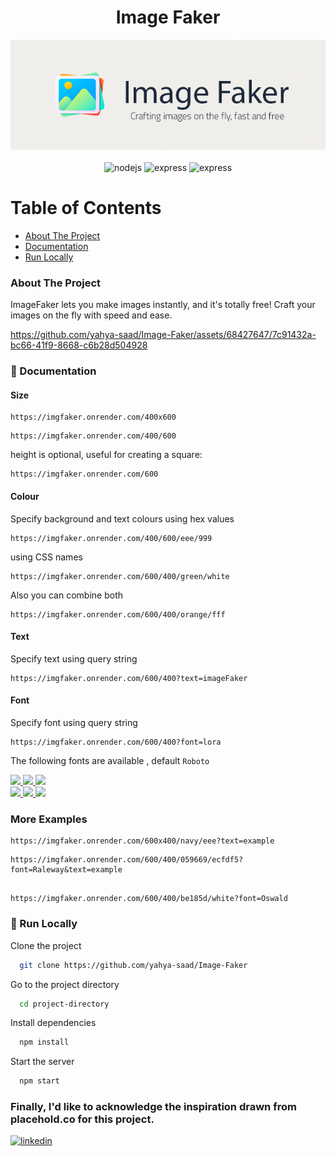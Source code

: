 <div align="center">
  <h1>Image Faker </h1>
  <img src="./src/public/img/repo-img.png" alt="main image">
    <br>
    <br>
      <img src="https://img.shields.io/badge/Node%20js-339933?style=for-the-badge&logo=nodedotjs&logoColor=white" alt="nodejs" />
      <img src="https://img.shields.io/badge/Express%20js-000000?style=for-the-badge&logo=express&logoColor=white" alt="express" />
      <img src="https://img.shields.io/badge/canvas-000000?style=for-the-badge&logoColor=white" alt="express" />
  </div>


# Table of Contents

- [About The Project](#about-the-project)
- [Documentation](#notebook_with_decorative_cover-documentation)
- [Run Locally](#running-run-locally)

<!-- About the Project -->

### About The Project

ImageFaker lets you make images instantly, and it's totally free! Craft your images on the fly with speed and ease.



https://github.com/yahya-saad/Image-Faker/assets/68427647/7c91432a-bc66-41f9-8668-c6b28d504928


<!-- Documentation -->

### :notebook_with_decorative_cover: Documentation

#### Size

```
https://imgfaker.onrender.com/400x600
```

```
https://imgfaker.onrender.com/400/600
```

height is optional, useful for creating a square:

```
https://imgfaker.onrender.com/600
```

#### Colour

Specify background and text colours using hex values

```
https://imgfaker.onrender.com/400/600/eee/999
```

using CSS names

```
https://imgfaker.onrender.com/600/400/green/white
```

Also you can combine both

```
https://imgfaker.onrender.com/600/400/orange/fff
```

#### Text

Specify text using query string

```
https://imgfaker.onrender.com/600/400?text=imageFaker
```

#### Font

Specify font using query string

```
https://imgfaker.onrender.com/600/400?font=lora
```

The following fonts are available , default `Roboto`

<div class="doc-fonts">
  <div>
  <a href="https://imgfaker.onrender.com/250/50/EEE/31343C?font=Roboto&amp;text=Roboto" target="_blank">
    <img src="https://imgfaker.onrender.com/250/50/EEE/31343C?font=Roboto&amp;text=Roboto">
  </a>
  <a href="https://imgfaker.onrender.com/250/50/EEE/31343C?font=Lora&amp;text=Lora" target="_blank">
    <img src="https://imgfaker.onrender.com/250/50/EEE/31343C?font=Lora&amp;text=Lora">
  </a>
  <a href="https://imgfaker.onrender.com/250/50/EEE/31343C?font=Roboto&amp;text=OpenSans" target="_blank">
    <img src="https://imgfaker.onrender.com/250/50/EEE/31343C?font=OpenSans&amp;text=OpenSans">
  </a>
  </div>

  <div>
   <a href="https://imgfaker.onrender.com/250/50/EEE/31343C?font=Oswald&amp;text=Oswald" target="_blank">
    <img src="https://imgfaker.onrender.com/250/50/EEE/31343C?font=Oswald&amp;text=Oswald">
  </a>
  <a href="https://imgfaker.onrender.com/250/50/EEE/31343C?font=PlayfairDisplay&amp;text=PlayfairDisplay" target="_blank">
    <img src="https://imgfaker.onrender.com/250/50/EEE/31343C?font=PlayfairDisplay&amp;text=PlayfairDisplay">
  </a>
  <a href="https://imgfaker.onrender.com/250/50/EEE/31343C?font=Raleway&amp;text=Raleway" target="_blank">
    <img src="https://imgfaker.onrender.com/250/50/EEE/31343C?font=Raleway&amp;text=Raleway">
  </a>
  </div>
  </div>

### More Examples

```
https://imgfaker.onrender.com/600x400/navy/eee?text=example
```

```
https://imgfaker.onrender.com/600/400/059669/ecfdf5?font=Raleway&text=example
```

```

https://imgfaker.onrender.com/600/400/be185d/white?font=Oswald
```

<!-- Run Locally -->

### :running: Run Locally

Clone the project

```bash
  git clone https://github.com/yahya-saad/Image-Faker
```

Go to the project directory

```bash
  cd project-directory
```

Install dependencies

```bash
  npm install
```

Start the server

```bash
  npm start
```

### Finally, I'd like to acknowledge the inspiration drawn from placehold.co for this project.

[![linkedin](https://img.shields.io/badge/linkedin-0A66C2?style=for-the-badge&logo=linkedin&logoColor=white)](https://www.linkedin.com/in/yahya-saad)
